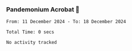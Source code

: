 ### Pandemonium Acrobat 🤸

<!--START_SECTION:waka-->

```all_time
From: 11 December 2024 - To: 18 December 2024

Total Time: 0 secs

No activity tracked
```

<!--END_SECTION:waka-->
